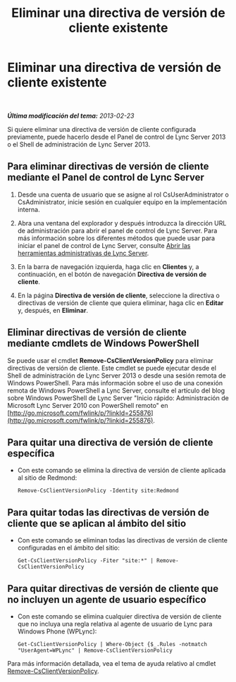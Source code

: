 ﻿---
title: Eliminar una directiva de versión de cliente existente
TOCTitle: Eliminar una directiva de versión de cliente existente
ms:assetid: b88aaa25-97ff-4eb6-bd34-b97332cd6890
ms:mtpsurl: https://technet.microsoft.com/es-es/library/JJ923064(v=OCS.15)
ms:contentKeyID: 52061757
ms.date: 01/07/2017
mtps_version: v=OCS.15
ms.translationtype: HT
---

# Eliminar una directiva de versión de cliente existente

 

_**Última modificación del tema:** 2013-02-23_

Si quiere eliminar una directiva de versión de cliente configurada previamente, puede hacerlo desde el Panel de control de Lync Server 2013 o el Shell de administración de Lync Server 2013.

## Para eliminar directivas de versión de cliente mediante el Panel de control de Lync Server

1.  Desde una cuenta de usuario que se asigne al rol CsUserAdministrator o CsAdministrator, inicie sesión en cualquier equipo en la implementación interna.

2.  Abra una ventana del explorador y después introduzca la dirección URL de administración para abrir el panel de control de Lync Server. Para más información sobre los diferentes métodos que puede usar para iniciar el panel de control de Lync Server, consulte [Abrir las herramientas administrativas de Lync Server](lync-server-2013-open-lync-server-administrative-tools.md).

3.  En la barra de navegación izquierda, haga clic en **Clientes** y, a continuación, en el botón de navegación **Directiva de versión de cliente**.

4.  En la página **Directiva de versión de cliente**, seleccione la directiva o directivas de versión de cliente que quiera eliminar, haga clic en **Editar** y, después, en **Eliminar**.

## Eliminar directivas de versión de cliente mediante cmdlets de Windows PowerShell

Se puede usar el cmdlet **Remove-CsClientVersionPolicy** para eliminar directivas de versión de cliente. Este cmdlet se puede ejecutar desde el Shell de administración de Lync Server 2013 o desde una sesión remota de Windows PowerShell. Para más información sobre el uso de una conexión remota de Windows PowerShell a Lync Server, consulte el artículo del blog sobre Windows PowerShell de Lync Server "Inicio rápido: Administración de Microsoft Lync Server 2010 con PowerShell remoto" en [http://go.microsoft.com/fwlink/p/?linkId=255876](http://go.microsoft.com/fwlink/p/?linkid=255876).

## Para quitar una directiva de versión de cliente específica

  - Con este comando se elimina la directiva de versión de cliente aplicada al sitio de Redmond:
    
        Remove-CsClientVersionPolicy -Identity site:Redmond

## Para quitar todas las directivas de versión de cliente que se aplican al ámbito del sitio

  - Con este comando se eliminan todas las directivas de versión de cliente configuradas en el ámbito del sitio:
    
        Get-CsClientVersionPolicy -Fiter "site:*" | Remove-CsClientVersionPolicy

## Para quitar directivas de versión de cliente que no incluyen un agente de usuario específico

  - Con este comando se elimina cualquier directiva de versión de cliente que no incluya una regla relativa al agente de usuario de Lync para Windows Phone (WPLync):
    
        Get-CsClientVersionPolicy | Where-Object {$_.Rules -notmatch "UserAgent=WPLync" | Remove-CsClientVersionPolicy

Para más información detallada, vea el tema de ayuda relativo al cmdlet [Remove-CsClientVersionPolicy](remove-csclientversionpolicy.md).

